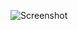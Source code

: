 ![Screenshot](https://raw.githubusercontent.com/Cryakl/Ultimate-RAT-Collection/refs/heads/main/Sinique/Screenshot.png)
